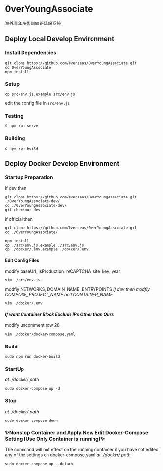 # 0verYoungAssociate
海外青年技術訓練班填報系統

## Deploy Local Develop Environment
### Install Dependencies
```
git clone https://github.com/0verseas/0verYoungAssociate.git
cd 0verYoungAssociate
npm install
```
### Setup
```
cp src/env.js.example src/env.js
```
edit the config file in `src/env.js`

### Testing
```
$ npm run serve
```

### Building
```
$ npm run build
```
## Deploy Docker Develop Environment
### Startup Preparation
if dev then
```
git clone https://github.com/0verseas/0verYoungAssociate.git ./0verYoungAssociate-dev/
cd ./0verYoungAssociate-dev/
git checkout dev
```
if official then
```
git clone https://github.com/0verseas/0verYoungAssociate.git
cd ./0verYoungAssociate/
```

```
npm install
cp ./src/env.js.example ./src/env.js
cp ./docker/.env.example ./docker/.env
```
#### Edit Config Files
modify baseUrl, isProduction, reCAPTCHA_site_key, year
```
vim ./src/env.js
```
modfiy NETWORKS, DOMAIN_NAME, ENTRYPOINTS
*If dev then modfiy COMPOSE_PROJECT_NAME and CONTAINER_NAME*
```
vim ./docker/.env
```
#### *If want Container Block Exclude IPs Other than Ours*
modify uncomment row 28
```
vim ./docker/docker-compose.yaml
```
### Build
```
sudo npm run docker-build
```
### StartUp
*at ./docker/ path*
```
sudo docker-compose up -d
```
### Stop
*at ./docker/ path*
```
sudo docker-compose down
```
### ✨Nonstop Container and Apply New Edit Docker-Compose Setting (Use Only Container is running)✨
The command will not effect on the running container if you have not edited any of the settings on docker-compose.yaml
*at ./docker/ path*
```
sudo docker-compose up --detach
```